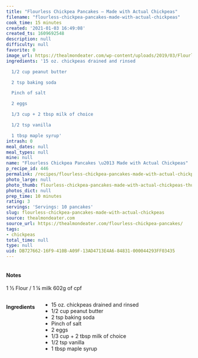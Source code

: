 ```yaml
---
title: "Flourless Chickpea Pancakes – Made with Actual Chickpeas"
filename: "flourless-chickpea-pancakes-made-with-actual-chickpeas"
cook_time: 15 minutes
created: '2021-01-03 16:49:08'
created_ts: 1609692548
description: null
difficulty: null
favorite: 0
image_url: https://thealmondeater.com/wp-content/uploads/2019/03/Flourless-Chickpea-Pancakes-1-5-683x1024-1.jpg
ingredients: '15 oz. chickpeas drained and rinsed

  1/2 cup peanut butter

  2 tsp baking soda

  Pinch of salt

  2 eggs

  1/3 cup + 2 tbsp milk of choice

  1/2 tsp vanilla

  1 tbsp maple syrup'
intrash: 0
meal_dates: null
meal_types: null
mine: null
name: "Flourless Chickpea Pancakes \u2013 Made with Actual Chickpeas"
p_recipe_id: 446
permalink: /recipes/flourless-chickpea-pancakes-made-with-actual-chickpeas
photo_large: null
photo_thumb: flourless-chickpea-pancakes-made-with-actual-chickpeas-thumb.jpg
photos_dict: null
prep_time: 10 minutes
rating: 3
servings: 'Servings: 10 pancakes'
slug: flourless-chickpea-pancakes-made-with-actual-chickpeas
source: thealmondeater.com
source_url: https://thealmondeater.com/flourless-chickpea-pancakes/
tags:
- chickpeas
total_time: null
type: null
uid: DB727662-16F9-410B-A09F-13AD4713E4A6-84831-000044293FF03435
---
```

<div class="large-8 medium-7 columns" id="writeup">		<div id="notes"><h4>Notes</h4>
<div class="box box-notes"><p>1 ½ Flour / 1 ¼ milk 602g of cpf</p>
</div></div>	</div><!-- #writeup -->
</div><!-- #row-one -->
<div class="row" id="row-two">	<div class="medium-4 small-5 columns" id="ingredients"><h4>Ingredients</h4><div class="box box-ingredients content"><ul>
<li>15 oz. chickpeas drained and rinsed</li>
<li>1/2 cup peanut butter</li>
<li>2 tsp baking soda</li>
<li>Pinch of salt</li>
<li>2 eggs</li>
<li>1/3 cup + 2 tbsp milk of choice</li>
<li>1/2 tsp vanilla</li>
<li>1 tbsp maple syrup</li>
</ul>
</div>	</div>	<div class="medium-6 small-7 columns" id="directions">	</div>